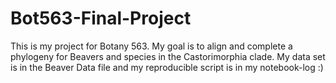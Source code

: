 # Bot563-Final-Project
This is my project for Botany 563. My goal is to align and complete a phylogeny for Beavers and species in the Castorimorphia clade. My data set is in the Beaver Data file and my reproducible script is in my notebook-log :)
